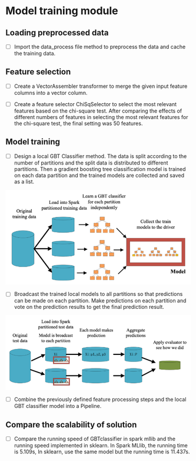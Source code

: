 # Model training module



## Loading preprocessed data

- [ ] Import the data_process file method to preprocess the data and cache the training data.

## Feature selection

- [ ] Create a VectorAssembler transformer to merge the given input feature columns into a vector column.
- [ ] Create a feature selector ChiSqSelector to select the most relevant features based on the chi-square test. After comparing the effects of different numbers of features in selecting the most relevant features for the chi-square test, the final setting was 50 features.


## Model training

- [ ] Design a local GBT Classifier method. The data is split according to the number of partitions and the split data is distributed to different partitions. Then a gradient boosting tree classification model is trained on each data partition and the trained models are collected and saved as a list.

![img.png](../readme_img/model_img.png)

- [ ] Broadcast the trained local models to all partitions so that predictions can be made on each partition. Make predictions on each partition and vote on the prediction results to get the final prediction result.


![img_2.png](../readme_img/model_img2.png)

- [ ] Combine the previously defined feature processing steps and the local GBT classifier model into a Pipeline.

## Compare the scalability of solution
-[ ] Compare the running speed of GBTclassifier in spark mllib and the running speed implemented in sklearn. In Spark MLlib, the running time is 5.109s, In sklearn, use the same model but the running time is 11.437s. 
